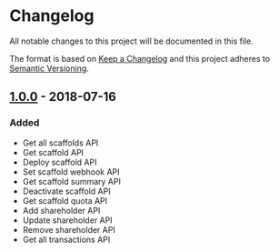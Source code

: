 # Changelog
All notable changes to this project will be documented in this file.

The format is based on [Keep a Changelog](http://keepachangelog.com/en/1.0.0/)
and this project adheres to [Semantic Versioning](http://semver.org/spec/v2.0.0.html).

## [1.0.0] - 2018-07-16
### Added
- Get all scaffolds API
- Get scaffold API
- Deploy scaffold API
- Set scaffold webhook API
- Get scaffold summary API
- Deactivate scaffold API
- Get scaffold quota API
- Add shareholder API
- Update shareholder API
- Remove shareholder API
- Get all transactions API

[Unreleased]: https://github.com/OpenFuturePlatform/open-api-jvm-sdk/compare/master...sprint
[1.0.0]: https://github.com/OpenFuturePlatform/open-api-jvm-sdk/compare/x...v1.0.0